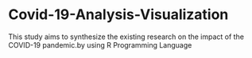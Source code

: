 # Covid-19-Analysis-Visualization
This study aims to synthesize the existing research on the impact of the COVID-19 pandemic.by using R Programming Language
